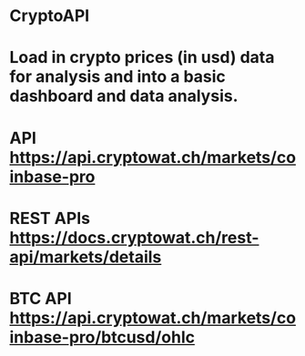 # CryptoAPI
# Load in crypto prices (in usd) data for analysis and into a basic dashboard and data analysis. 
# API https://api.cryptowat.ch/markets/coinbase-pro
# REST APIs https://docs.cryptowat.ch/rest-api/markets/details 
# BTC API https://api.cryptowat.ch/markets/coinbase-pro/btcusd/ohlc
